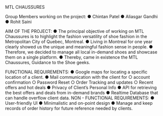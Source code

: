 MTL CHAUSSURES

Group Members working on the project:
● Chintan Patel
● Aliasgar Gandhi
● Rohit Saini

AIM OF THE PROJECT:
  ● The principal objective of working on MTL Chaussures is to highlight the fashion versatility of shoe fashion in the Metropolitan City of Quebec, Montreal.
  ● Living in Montreal for one year clearly showed us the unique and meaningful fashion sense in people.
  ● Therefore, we decided to manage all local in-demand shoes and showcase them on a single platform.
  ● Thereby, came in existence the MTL Chaussures, Guidance to the Shoe geeks.

FUNCTIONAL REQUIREMENTS:
  ● Google maps for locating a specific location of a client.
  ● Mail communication with the client for
    ○ account confirmation
    ○ Password Reset
    ○ Order Tracking and updates
    ○ Recent offers and hot deals
  ● Privacy of Client’s Personal Info
  ● API for retrieving the best offers and deals from in-demand brands
  ● Realtime Database that can handle overflow client data.
NON - FUNCTIONAL REQUIREMENTS:
  ● User-friendly UI
  ● Minimalistic and on-point design
  ● Manage and keep records of order history for future reference needed by clients.
